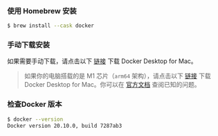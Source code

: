 ### 使用 Homebrew 安装
```bash
$ brew install --cask docker
```

### 手动下载安装
如果需要手动下载，请点击以下 [链接](https://desktop.docker.com/mac/main/amd64/Docker.dmg) 下载 Docker Desktop for Mac。

> 如果你的电脑搭载的是 M1 芯片（`arm64` 架构），请点击以下 [链接](https://desktop.docker.com/mac/main/arm64/Docker.dmg) 下载 Docker Desktop for Mac。你可以在 [官方文档](https://docs.docker.com/docker-for-mac/apple-silicon/) 查阅已知的问题。


### 检查Docker 版本
```bash
$ docker --version
Docker version 20.10.0, build 7287ab3
```
